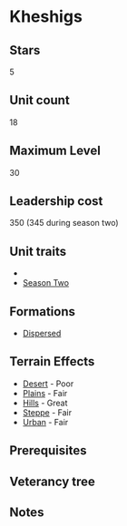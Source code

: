 # Kheshigs

## Stars
5

## Unit count
18

## Maximum Level
30

## Leadership cost
350 (345 during season two)

## Unit traits
* [](../../unit-traits/.md)
* [Season Two](../../unit-traits/season-two.md)

## Formations
* [Dispersed](../../formations/dispersed.md)

## Terrain Effects
* [Desert](../../terrain-effects/desert) - Poor
* [Plains](../../terrain-effects/) - Fair
* [Hills](../../terrain-effects/) - Great
* [Steppe](../../terrain-effects/) - Fair
* [Urban](../../terrain-effects/) - Fair

## Prerequisites

## Veterancy tree

## Notes
